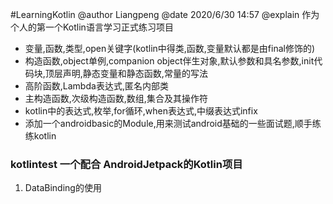 #LearningKotlin
@author  Liangpeng
@date  2020/6/30 14:57
@explain  作为个人的第一个Kotlin语言学习正式练习项目

- 变量,函数,类型,open关键字(kotlin中得类,函数,变量默认都是由final修饰的)
- 构造函数,object单例,companion object伴生对象,默认参数和具名参数,init代码块,顶层声明,静态变量和静态函数,常量的写法
- 高阶函数,Lambda表达式,匿名内部类
- 主构造函数,次级构造函数,数组,集合及其操作符
- kotlin中的表达式,枚举,for循环,when表达式,中缀表达式infix
- 添加一个androidbasic的Module,用来测试android基础的一些面试题,顺手练练kotlin


### kotlintest    一个配合 AndroidJetpack的Kotlin项目
1. DataBinding的使用

